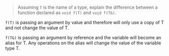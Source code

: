 > Assuming `T` is the name of a type, explain the difference between a function declared as `void f(T)` and `void f(T&)`.

`f(T)` is passing an argument by value and therefore will only use a copy of T and not change the value of T.

`f(T&)` is passing an argument by reference and the variable will become an alias for T. Any operations on the alias will change the value of the variable type T. 
